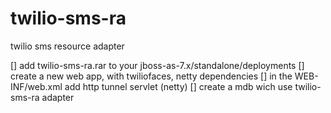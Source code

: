 twilio-sms-ra
=============

twilio sms resource adapter


[] add twilio-sms-ra.rar to your jboss-as-7.x/standalone/deployments
[] create a new web app, with twiliofaces, netty dependencies
[] in the WEB-INF/web.xml add http tunnel servlet (netty)
[] create a mdb wich use twilio-sms-ra adapter




